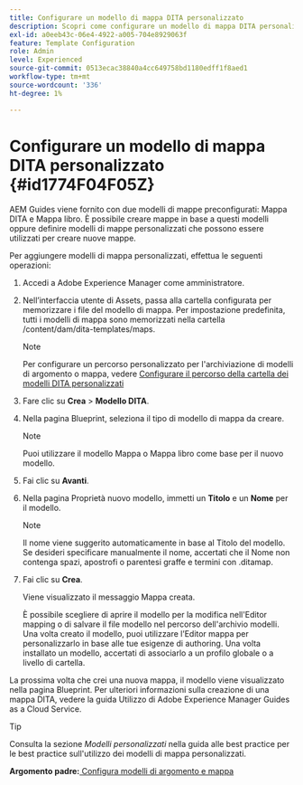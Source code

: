 ```yaml
---
title: Configurare un modello di mappa DITA personalizzato
description: Scopri come configurare un modello di mappa DITA personalizzato
exl-id: a0eeb43c-06e4-4922-a005-704e8929063f
feature: Template Configuration
role: Admin
level: Experienced
source-git-commit: 0513ecac38840a4cc649758bd1180edff1f8aed1
workflow-type: tm+mt
source-wordcount: '336'
ht-degree: 1%

---
```


# Configurare un modello di mappa DITA personalizzato {#id1774F04F05Z}

AEM Guides viene fornito con due modelli di mappe preconfigurati: Mappa DITA e Mappa libro. È possibile creare mappe in base a questi modelli oppure definire modelli di mappe personalizzati che possono essere utilizzati per creare nuove mappe.

Per aggiungere modelli di mappa personalizzati, effettua le seguenti operazioni:

1. Accedi a Adobe Experience Manager come amministratore.

1. Nell’interfaccia utente di Assets, passa alla cartella configurata per memorizzare i file del modello di mappa. Per impostazione predefinita, tutti i modelli di mappa sono memorizzati nella cartella /content/dam/dita-templates/maps.

   >[!NOTE]
   >
   > Per configurare un percorso personalizzato per l&#39;archiviazione di modelli di argomento o mappa, vedere [Configurare il percorso della cartella dei modelli DITA personalizzati](conf-template-tags-custom-dita-topic-template.md#id191LCF0095Z)

1. Fare clic su **Crea** \> **Modello DITA**.

1. Nella pagina Blueprint, seleziona il tipo di modello di mappa da creare.

   >[!NOTE]
   >
   > Puoi utilizzare il modello Mappa o Mappa libro come base per il nuovo modello.

1. Fai clic su **Avanti**.

1. Nella pagina Proprietà nuovo modello, immetti un **Titolo** e un **Nome** per il modello.

   >[!NOTE]
   >
   > Il nome viene suggerito automaticamente in base al Titolo del modello. Se desideri specificare manualmente il nome, accertati che il Nome non contenga spazi, apostrofi o parentesi graffe e termini con .ditamap.

1. Fai clic su **Crea**.

   Viene visualizzato il messaggio Mappa creata.

   È possibile scegliere di aprire il modello per la modifica nell&#39;Editor mapping o di salvare il file modello nel percorso dell&#39;archivio modelli. Una volta creato il modello, puoi utilizzare l’Editor mappa per personalizzarlo in base alle tue esigenze di authoring. Una volta installato un modello, accertati di associarlo a un profilo globale o a livello di cartella.


La prossima volta che crei una nuova mappa, il modello viene visualizzato nella pagina Blueprint. Per ulteriori informazioni sulla creazione di una mappa DITA, vedere la guida Utilizzo di Adobe Experience Manager Guides as a Cloud Service.

>[!TIP]
>
> Consulta la sezione *Modelli personalizzati* nella guida alle best practice per le best practice sull&#39;utilizzo dei modelli di mappa personalizzati.

**Argomento padre:**[ Configura modelli di argomento e mappa](conf-template-tags.md)
